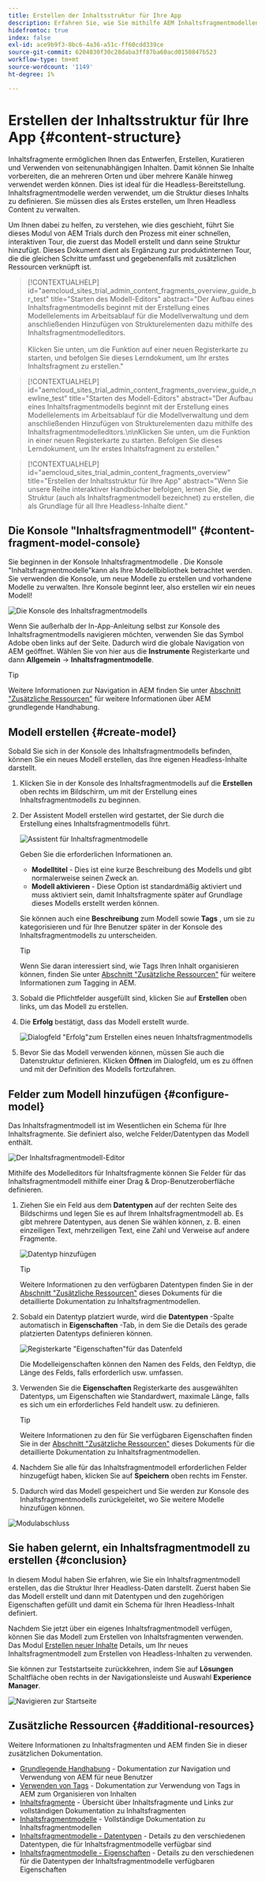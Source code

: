 ```yaml
---
title: Erstellen der Inhaltsstruktur für Ihre App
description: Erfahren Sie, wie Sie mithilfe AEM Inhaltsfragmentmodellen die Struktur erstellen, die als Grundlage für all Ihre Headless-Inhalte dient.
hidefromtoc: true
index: false
exl-id: ace9b9f3-8bc6-4a36-a51c-ff60cdd339ce
source-git-commit: 6204830f30c28daba3ff87ba60acd0150847b523
workflow-type: tm+mt
source-wordcount: '1149'
ht-degree: 1%

---
```


# Erstellen der Inhaltsstruktur für Ihre App {#content-structure}

Inhaltsfragmente ermöglichen Ihnen das Entwerfen, Erstellen, Kuratieren und Verwenden von seitenunabhängigen Inhalten. Damit können Sie Inhalte vorbereiten, die an mehreren Orten und über mehrere Kanäle hinweg verwendet werden können. Dies ist ideal für die Headless-Bereitstellung. Inhaltsfragmentmodelle werden verwendet, um die Struktur dieses Inhalts zu definieren. Sie müssen dies als Erstes erstellen, um Ihren Headless Content zu verwalten.

Um Ihnen dabei zu helfen, zu verstehen, wie dies geschieht, führt Sie dieses Modul von AEM Trials durch den Prozess mit einer schnellen, interaktiven Tour, die zuerst das Modell erstellt und dann seine Struktur hinzufügt. Dieses Dokument dient als Ergänzung zur produktinternen Tour, die die gleichen Schritte umfasst und gegebenenfalls mit zusätzlichen Ressourcen verknüpft ist.

>[!CONTEXTUALHELP]
>id="aemcloud_sites_trial_admin_content_fragments_overview_guide_br_test"
>title="Starten des Modell-Editors"
>abstract="Der Aufbau eines Inhaltsfragmentmodells beginnt mit der Erstellung eines Modellelements im Arbeitsablauf für die Modellverwaltung und dem anschließenden Hinzufügen von Strukturelementen dazu mithilfe des Inhaltsfragmentmodelleditors.<br><br>Klicken Sie unten, um die Funktion auf einer neuen Registerkarte zu starten, und befolgen Sie dieses Lerndokument, um Ihr erstes Inhaltsfragment zu erstellen."

>[!CONTEXTUALHELP]
>id="aemcloud_sites_trial_admin_content_fragments_overview_guide_newline_test"
>title="Starten des Modell-Editors"
>abstract="Der Aufbau eines Inhaltsfragmentmodells beginnt mit der Erstellung eines Modellelements im Arbeitsablauf für die Modellverwaltung und dem anschließenden Hinzufügen von Strukturelementen dazu mithilfe des Inhaltsfragmentmodelleditors.\n\nKlicken Sie unten, um die Funktion in einer neuen Registerkarte zu starten. Befolgen Sie dieses Lerndokument, um Ihr erstes Inhaltsfragment zu erstellen."

>[!CONTEXTUALHELP]
>id="aemcloud_sites_trial_admin_content_fragments_overview"
>title="Erstellen der Inhaltsstruktur für Ihre App"
>abstract="Wenn Sie unsere Reihe interaktiver Handbücher befolgen, lernen Sie, die Struktur (auch als Inhaltsfragmentmodell bezeichnet) zu erstellen, die als Grundlage für all Ihre Headless-Inhalte dient."

## Die Konsole &quot;Inhaltsfragmentmodell&quot; {#content-fragment-model-console}

Sie beginnen in der Konsole Inhaltsfragmentmodelle . Die Konsole &quot;Inhaltsfragmentmodelle&quot;kann als Ihre Modellbibliothek betrachtet werden. Sie verwenden die Konsole, um neue Modelle zu erstellen und vorhandene Modelle zu verwalten. Ihre Konsole beginnt leer, also erstellen wir ein neues Modell!

![Die Konsole des Inhaltsfragmentmodells](assets/content-structure/content-fragment-model-console.png)

Wenn Sie außerhalb der In-App-Anleitung selbst zur Konsole des Inhaltsfragmentmodells navigieren möchten, verwenden Sie das Symbol Adobe oben links auf der Seite. Dadurch wird die globale Navigation von AEM geöffnet. Wählen Sie von hier aus die **Instrumente** Registerkarte und dann **Allgemein** -> **Inhaltsfragmentmodelle**.

>[!TIP]
>
>Weitere Informationen zur Navigation in AEM finden Sie unter [Abschnitt &quot;Zusätzliche Ressourcen&quot;](#additional-resources) für weitere Informationen über AEM grundlegende Handhabung.

## Modell erstellen {#create-model}

Sobald Sie sich in der Konsole des Inhaltsfragmentmodells befinden, können Sie ein neues Modell erstellen, das Ihre eigenen Headless-Inhalte darstellt.

1. Klicken Sie in der Konsole des Inhaltsfragmentmodells auf die **Erstellen** oben rechts im Bildschirm, um mit der Erstellung eines Inhaltsfragmentmodells zu beginnen.

1. Der Assistent Modell erstellen wird gestartet, der Sie durch die Erstellung eines Inhaltsfragmentmodells führt.

   ![Assistent für Inhaltsfragmentmodelle](assets/content-structure/model-wizard.png)

   Geben Sie die erforderlichen Informationen an.

   * **Modelltitel** - Dies ist eine kurze Beschreibung des Modells und gibt normalerweise seinen Zweck an.
   * **Modell aktivieren** - Diese Option ist standardmäßig aktiviert und muss aktiviert sein, damit Inhaltsfragmente später auf Grundlage dieses Modells erstellt werden können.

   Sie können auch eine **Beschreibung** zum Modell sowie **Tags** , um sie zu kategorisieren und für Ihre Benutzer später in der Konsole des Inhaltsfragmentmodells zu unterscheiden.

   >[!TIP]
   >
   >Wenn Sie daran interessiert sind, wie Tags Ihren Inhalt organisieren können, finden Sie unter [Abschnitt &quot;Zusätzliche Ressourcen&quot;](#additional-resources) für weitere Informationen zum Tagging in AEM.

1. Sobald die Pflichtfelder ausgefüllt sind, klicken Sie auf **Erstellen** oben links, um das Modell zu erstellen.

1. Die **Erfolg** bestätigt, dass das Modell erstellt wurde.

   ![Dialogfeld &quot;Erfolg&quot;zum Erstellen eines neuen Inhaltsfragmentmodells](assets/content-structure/success.png)

1. Bevor Sie das Modell verwenden können, müssen Sie auch die Datenstruktur definieren. Klicken **Öffnen** im Dialogfeld, um es zu öffnen und mit der Definition des Modells fortzufahren.

## Felder zum Modell hinzufügen {#configure-model}

Das Inhaltsfragmentmodell ist im Wesentlichen ein Schema für Ihre Inhaltsfragmente. Sie definiert also, welche Felder/Datentypen das Modell enthält.

![Der Inhaltsfragmentmodell-Editor](assets/content-structure/model-editor.png)

Mithilfe des Modelleditors für Inhaltsfragmente können Sie Felder für das Inhaltsfragmentmodell mithilfe einer Drag &amp; Drop-Benutzeroberfläche definieren.

1. Ziehen Sie ein Feld aus dem **Datentypen** auf der rechten Seite des Bildschirms und legen Sie es auf Ihrem Inhaltsfragmentmodell ab. Es gibt mehrere Datentypen, aus denen Sie wählen können, z. B. einen einzeiligen Text, mehrzeiligen Text, eine Zahl und Verweise auf andere Fragmente.

   ![Datentyp hinzufügen](assets/content-structure/drop-fields.png)

   >[!TIP]
   >
   >Weitere Informationen zu den verfügbaren Datentypen finden Sie in der [Abschnitt &quot;Zusätzliche Ressourcen&quot;](#additional-resources) dieses Dokuments für die detaillierte Dokumentation zu Inhaltsfragmentmodellen.

1. Sobald ein Datentyp platziert wurde, wird die **Datentypen** -Spalte automatisch in **Eigenschaften** -Tab, in dem Sie die Details des gerade platzierten Datentyps definieren können.

   ![Registerkarte &quot;Eigenschaften&quot;für das Datenfeld](assets/content-structure/data-type-properties.png)

   Die Modelleigenschaften können den Namen des Felds, den Feldtyp, die Länge des Felds, falls erforderlich usw. umfassen.

1. Verwenden Sie die **Eigenschaften** Registerkarte des ausgewählten Datentyps, um Eigenschaften wie Standardwert, maximale Länge, falls es sich um ein erforderliches Feld handelt usw. zu definieren.

   >[!TIP]
   >
   >Weitere Informationen zu den für Sie verfügbaren Eigenschaften finden Sie in der [Abschnitt &quot;Zusätzliche Ressourcen&quot;](#additional-resources) dieses Dokuments für die detaillierte Dokumentation zu Inhaltsfragmentmodellen.

1. Nachdem Sie alle für das Inhaltsfragmentmodell erforderlichen Felder hinzugefügt haben, klicken Sie auf **Speichern** oben rechts im Fenster.

1. Dadurch wird das Modell gespeichert und Sie werden zur Konsole des Inhaltsfragmentmodells zurückgeleitet, wo Sie weitere Modelle hinzufügen können.

![Modulabschluss](assets/content-structure/content-fragment-model-console-populated.png)

## Sie haben gelernt, ein Inhaltsfragmentmodell zu erstellen {#conclusion}

In diesem Modul haben Sie erfahren, wie Sie ein Inhaltsfragmentmodell erstellen, das die Struktur Ihrer Headless-Daten darstellt. Zuerst haben Sie das Modell erstellt und dann mit Datentypen und den zugehörigen Eigenschaften gefüllt und damit ein Schema für Ihren Headless-Inhalt definiert.

Nachdem Sie jetzt über ein eigenes Inhaltsfragmentmodell verfügen, können Sie das Modell zum Erstellen von Inhaltsfragmenten verwenden. Das Modul [Erstellen neuer Inhalte](create-content.md) Details, um Ihr neues Inhaltsfragmentmodell zum Erstellen von Headless-Inhalten zu verwenden.

Sie können zur Teststartseite zurückkehren, indem Sie auf **Lösungen** Schaltfläche oben rechts in der Navigationsleiste und Auswahl **Experience Manager**.

![Navigieren zur Startseite](assets/content-structure/home.png)

## Zusätzliche Ressourcen {#additional-resources}

Weitere Informationen zu Inhaltsfragmenten und AEM finden Sie in dieser zusätzlichen Dokumentation.

* [Grundlegende Handhabung](/help/sites-cloud/authoring/getting-started/basic-handling.md) - Dokumentation zur Navigation und Verwendung von AEM für neue Benutzer
* [Verwenden von Tags](/help/sites-cloud/authoring/features/tags.md) - Dokumentation zur Verwendung von Tags in AEM zum Organisieren von Inhalten
* [Inhaltsfragmente](/help/assets/content-fragments/content-fragments.md) - Übersicht über Inhaltsfragmente und Links zur vollständigen Dokumentation zu Inhaltsfragmenten
* [Inhaltsfragmentmodelle](/help/assets/content-fragments/content-fragments-models.md) - Vollständige Dokumentation zu Inhaltsfragmentmodellen
* [Inhaltsfragmentmodelle - Datentypen](/help/assets/content-fragments/content-fragments-models.md#data-types) - Details zu den verschiedenen Datentypen, die für Inhaltsfragmentmodelle verfügbar sind
* [Inhaltsfragmentmodelle - Eigenschaften](/help/assets/content-fragments/content-fragments-models.md#data-types) - Details zu den verschiedenen für die Datentypen der Inhaltsfragmentmodelle verfügbaren Eigenschaften
